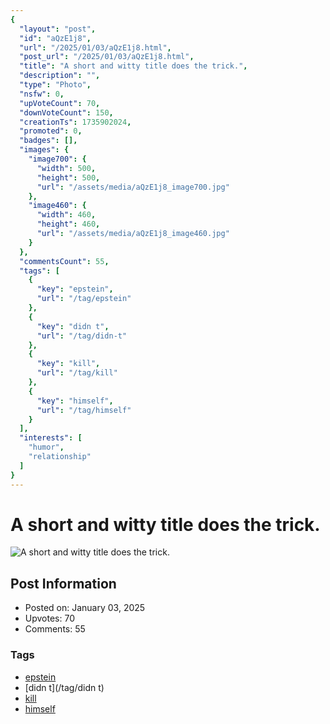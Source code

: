 ```yaml
---
{
  "layout": "post",
  "id": "aQzE1j8",
  "url": "/2025/01/03/aQzE1j8.html",
  "post_url": "/2025/01/03/aQzE1j8.html",
  "title": "A short and witty title does the trick.",
  "description": "",
  "type": "Photo",
  "nsfw": 0,
  "upVoteCount": 70,
  "downVoteCount": 150,
  "creationTs": 1735902024,
  "promoted": 0,
  "badges": [],
  "images": {
    "image700": {
      "width": 500,
      "height": 500,
      "url": "/assets/media/aQzE1j8_image700.jpg"
    },
    "image460": {
      "width": 460,
      "height": 460,
      "url": "/assets/media/aQzE1j8_image460.jpg"
    }
  },
  "commentsCount": 55,
  "tags": [
    {
      "key": "epstein",
      "url": "/tag/epstein"
    },
    {
      "key": "didn t",
      "url": "/tag/didn-t"
    },
    {
      "key": "kill",
      "url": "/tag/kill"
    },
    {
      "key": "himself",
      "url": "/tag/himself"
    }
  ],
  "interests": [
    "humor",
    "relationship"
  ]
}
---
```


# A short and witty title does the trick.

![A short and witty title does the trick.](/assets/media/aQzE1j8_image700.jpg)

## Post Information

- Posted on: January 03, 2025
- Upvotes: 70
- Comments: 55

### Tags

- [epstein](/tag/epstein)
- [didn t](/tag/didn t)
- [kill](/tag/kill)
- [himself](/tag/himself)
